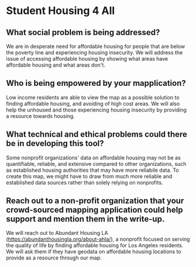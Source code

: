 # Student Housing 4 All

## What social problem is being addressed?

We are in desperate need for affordable housing for people that are below the poverty line and experiencing housing insecurity. We will address the issue of accessing affordable housing by showing what areas have affordable housing and what areas don't. 

## Who is being empowered by your mapplication?

Low income residents are able to view the map as a possible solution to finding affordable housing, and avoiding of high cost areas. We will also help the unhoused and those experiencing housing insecurity by providing a resource towards housing. 

## What technical and ethical problems could there be in developing this tool?

Some nonprofit organizations' data on affordable housing may not be as quantifiable, reliable, and extensive compared to other organizations, such as established housing authorities that may have more reliabile data. To create this map, we might have to draw from much more reliable and established data sources rather than solely relying on nonprofits. 

## Reach out to a non-profit organization that your crowd-sourced mapping application could help support and mention them in the write-up.

We will reach out to Abundant Housing LA (https://abundanthousingla.org/about-ahla/), a nonprofit focused on serving the quality of life by finding affordable housing for Los Angeles residents. We will ask them if they have geodata on affordable housing locations to provide as a resource through our map. 
